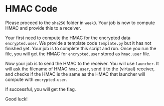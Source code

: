 # HMAC Code
Please proceed to the `sha256` folder in `week3`. Your job is now to compute HMAC and provide this to a receiver.

Your first need to compute the HMAC for the encrypted data `encrypted.user`. We provide a template code `template.py` but it has not finished yet. Your job is to complete this script and run. Once you run the file, you will get the HMAC for `encrypted.user` stored as `hmac.user` file.

Now your job is to send the HMAC to the receiver. You will use `launcher`. It will ask the filename of HMAC `hmac.user`, send it to the (virtual) receiver, and checks if the HMAC is the same as the HMAC that launcher will compute with `encrypted.user`.

If successful, you will get the flag.

Good luck!
